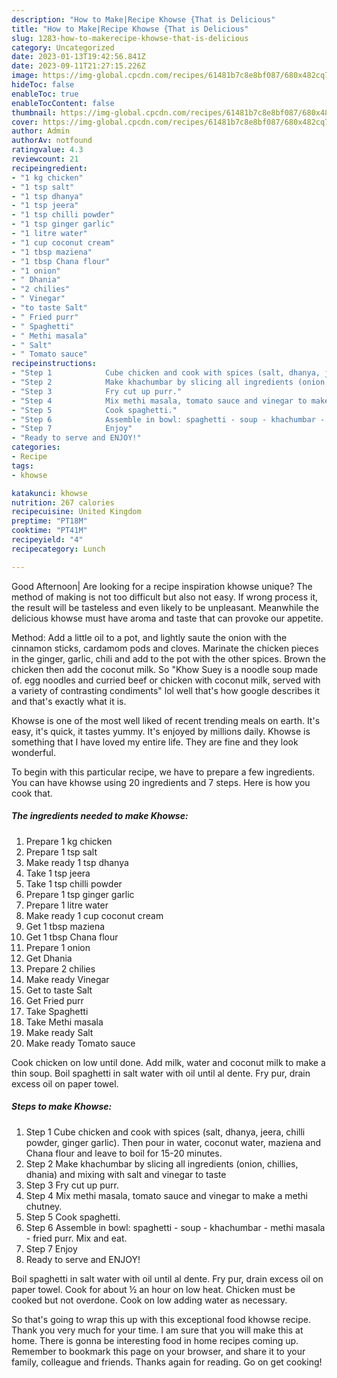 ```yaml
---
description: "How to Make|Recipe Khowse {That is Delicious"
title: "How to Make|Recipe Khowse {That is Delicious"
slug: 1283-how-to-makerecipe-khowse-that-is-delicious
category: Uncategorized
date: 2023-01-13T19:42:56.841Z
date: 2023-09-11T21:27:15.226Z
image: https://img-global.cpcdn.com/recipes/61481b7c8e8bf087/680x482cq70/khowse-recipe-main-photo.jpg
hideToc: false
enableToc: true
enableTocContent: false
thumbnail: https://img-global.cpcdn.com/recipes/61481b7c8e8bf087/680x482cq70/khowse-recipe-main-photo.jpg
cover: https://img-global.cpcdn.com/recipes/61481b7c8e8bf087/680x482cq70/khowse-recipe-main-photo.jpg
author: Admin
authorAv: notfound
ratingvalue: 4.3
reviewcount: 21
recipeingredient:
- "1 kg chicken"
- "1 tsp salt"
- "1 tsp dhanya"
- "1 tsp jeera"
- "1 tsp chilli powder"
- "1 tsp ginger garlic"
- "1 litre water"
- "1 cup coconut cream"
- "1 tbsp maziena"
- "1 tbsp Chana flour"
- "1 onion"
- " Dhania"
- "2 chilies"
- " Vinegar"
- "to taste Salt"
- " Fried purr"
- " Spaghetti"
- " Methi masala"
- " Salt"
- " Tomato sauce"
recipeinstructions:
- "Step 1            Cube chicken and cook with spices (salt, dhanya, jeera, chilli powder, ginger garlic). Then pour in water, coconut water, maziena and Chana flour and leave to boil for 15-20 minutes."
- "Step 2            Make khachumbar by slicing all ingredients (onion, chillies, dhania) and mixing with salt and vinegar to taste"
- "Step 3            Fry cut up purr."
- "Step 4            Mix methi masala, tomato sauce and vinegar to make a methi chutney."
- "Step 5            Cook spaghetti."
- "Step 6            Assemble in bowl: spaghetti - soup - khachumbar - methi masala - fried purr. Mix and eat."
- "Step 7            Enjoy"
- "Ready to serve and ENJOY!"
categories:
- Recipe
tags:
- khowse

katakunci: khowse 
nutrition: 267 calories
recipecuisine: United Kingdom
preptime: "PT18M"
cooktime: "PT41M"
recipeyield: "4"
recipecategory: Lunch

---
```



Good Afternoon| Are looking for a recipe inspiration khowse unique? The method of making is not too difficult but also not easy. If wrong process it, the result will be tasteless and even likely to be unpleasant. Meanwhile the delicious khowse must have aroma and taste that can provoke our appetite.





Method: Add a little oil to a pot, and lightly saute the onion with the cinnamon sticks, cardamom pods and cloves. Marinate the chicken pieces in the ginger, garlic, chili and add to the pot with the other spices. Brown the chicken then add the coconut milk. So &#34;Khow Suey is a noodle soup made of. egg noodles and curried beef or chicken with coconut milk, served with a variety of contrasting condiments&#34; lol well that&#39;s how google describes it and that&#39;s exactly what it is.

Khowse is one of the most well liked of recent trending meals on earth. It's easy, it's quick, it tastes yummy. It's enjoyed by millions daily. Khowse is something that I have loved my entire life. They are fine and they look wonderful.


To begin with this particular recipe, we have to prepare a few ingredients. You can have khowse using 20 ingredients and 7 steps. Here is how you cook that.

<!--inarticleads1-->

##### The ingredients needed to make Khowse:

1. Prepare 1 kg chicken
1. Prepare 1 tsp salt
1. Make ready 1 tsp dhanya
1. Take 1 tsp jeera
1. Take 1 tsp chilli powder
1. Prepare 1 tsp ginger garlic
1. Prepare 1 litre water
1. Make ready 1 cup coconut cream
1. Get 1 tbsp maziena
1. Get 1 tbsp Chana flour
1. Prepare 1 onion
1. Get  Dhania
1. Prepare 2 chilies
1. Make ready  Vinegar
1. Get to taste Salt
1. Get  Fried purr
1. Take  Spaghetti
1. Take  Methi masala
1. Make ready  Salt
1. Make ready  Tomato sauce


Cook chicken on low until done. Add milk, water and coconut milk to make a thin soup. Boil spaghetti in salt water with oil until al dente. Fry pur, drain excess oil on paper towel. 

<!--inarticleads2-->

##### Steps to make Khowse:

1. Step 1            Cube chicken and cook with spices (salt, dhanya, jeera, chilli powder, ginger garlic). Then pour in water, coconut water, maziena and Chana flour and leave to boil for 15-20 minutes.
1. Step 2            Make khachumbar by slicing all ingredients (onion, chillies, dhania) and mixing with salt and vinegar to taste
1. Step 3            Fry cut up purr.
1. Step 4            Mix methi masala, tomato sauce and vinegar to make a methi chutney.
1. Step 5            Cook spaghetti.
1. Step 6            Assemble in bowl: spaghetti - soup - khachumbar - methi masala - fried purr. Mix and eat.
1. Step 7            Enjoy
1. Ready to serve and ENJOY!

Boil spaghetti in salt water with oil until al dente. Fry pur, drain excess oil on paper towel. Cook for about ½ an hour on low heat. Chicken must be cooked but not overdone. Cook on low adding water as necessary. 

So that's going to wrap this up with this exceptional food khowse recipe. Thank you very much for your time. I am sure that you will make this at home. There is gonna be interesting food in home recipes coming up. Remember to bookmark this page on your browser, and share it to your family, colleague and friends. Thanks again for reading. Go on get cooking!
